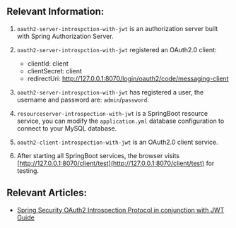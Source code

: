 ## Relevant Information:

1. `oauth2-server-introspction-with-jwt` is an authorization server built with Spring Authorization Server.
2. `oauth2-server-introspction-with-jwt` registered an OAuth2.0 client:
    - clientId: client
    - clientSecret: client
    - redirectUri: http://127.0.0.1:8070/login/oauth2/code/messaging-client


3. `oauth2-server-introspction-with-jwt` has registered a user, the username and password are: `admin`/`password`.

4. `resourceserver-introspection-with-jwt` is a SpringBoot resource service, you can modify the `application.yml`
   database configuration to connect to your MySQL database.
5. `oauth2-client-introspection-with-jwt` is an OAuth2.0 client service.
6. After starting all SpringBoot services, the browser
   visits [http://127.0.0.1:8070/client/test](http://127.0.0.1:8070/client/test) for testing.

## Relevant Articles:

- [Spring Security OAuth2 Introspection Protocol in conjunction with JWT Guide](https://relive27.github.io/blog/oauth2-introspection-with-jwt)
